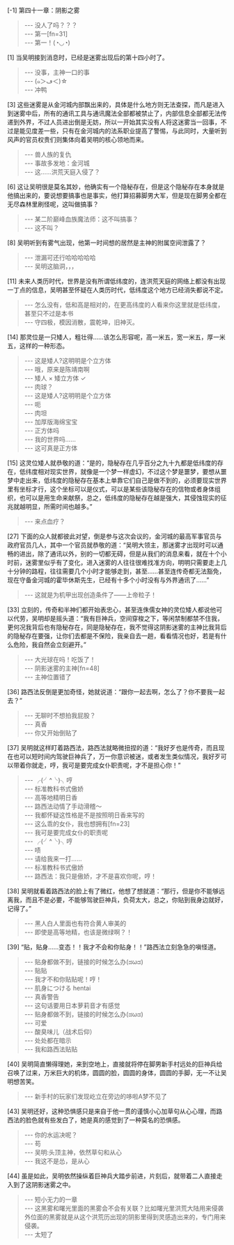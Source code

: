 
[-1] 第四十一章：阴影之雾
>--- 没人了吗？？？<br>
>--- 第一[fn=31]<br>
>--- 第一！(◔◡◔)<br>

[1] 当吴明接到消息时，已经是迷雾出现后的第十四小时了。
>--- 没事，主神一口的事<br>
>--- (๑＞ڡ＜)☆<br>
>--- 冲鸭<br>

[3] 这些迷雾是从金河城内部飘出来的，具体是什么地方则无法查探，而凡是进入到迷雾中后，所有的通讯工具与通讯魔法全部都被禁止了，内部信息全部都无法传递到外界，不过人员进出倒是无妨，所以一开始其实没有人将这迷雾当一回事，不过是能见度差一些，只有在金河城内的法系职业提高了警惕，与此同时，大量听到风声的官员权贵们则集体向着吴明的核心领地而来。
>--- 兽人族的复仇<br>
>--- 事故多发地：金河城<br>
>--- 这……洪荒天庭入侵了？<br>

[6] 这让吴明很是莫名其妙，他确实有一个隐秘存在，但是这个隐秘存在本身就是他搞出来的，要说想要搞事也是事实，他打算招募脚男大军，但是现在脚男全都在无尽森林里刷怪呢，这叫做搞事？
>--- 某二阶巅峰血族魔法师：这不叫搞事？<br>
>--- 这不叫？<br>

[8] 吴明听到有雾气出现，他第一时间想的居然是主神的附属空间泄露了？
>--- 泄漏可还行哈哈哈哈哈<br>
>--- 吴明这脑洞，，，<br>

[11] 未来人类历时代，世界是没有所谓低纬度的，连洪荒天庭的网络上都没有出现一丁点的信息，吴明甚至怀疑在人类历时代，低纬度这个地方已经消失都说不定。
>--- 怎么没有，低和高是相对的，在更高纬度的人看来你这里就是低纬度，甚至只不过是本书<br>
>--- 守四极，模因消散，震乾坤，旧神灭。<br>

[14] 那灵位是一只矮人，粗壮得……该怎么形容呢，高一米五，宽一米五，厚一米五，这样的一种形态。
>--- 这是矮人?这明明是个立方体<br>
>--- 哦，原来是陈靖南啊<br>
>--- 矮人 ×
矮立方体 ✓<br>
>--- 肉球？<br>
>--- 这是矮人?这明明是个立方体<br>
>--- 呃<br>
>--- 肉坦<br>
>--- 加厚版海绵宝宝<br>
>--- 正方体吗<br>
>--- 我的世界吗……<br>
>--- 这可真是正方体<br>

[15] 这灵位矮人就恭敬的道：“是的，隐秘存在几乎百分之九十九都是低纬度的存在，低纬度相对现实世界，就像是一个梦一样虚幻，不过这个梦是噩梦，要想从噩梦中走出来，低纬度的隐秘存在基本上单靠它们自己是做不到的，必须要现实世界里有坐标才行，这个坐标可以是仪式，可以是某些该隐秘存在的信物或者身体组织，也可以是用生命来献祭，总之，低纬度的隐秘存在越是强大，其侵蚀现实的征兆就越明显，所需时间也越多。”
>--- 来点血疗？<br>

[27] 下面的众人就都彼此对望，倒是参与这次会议的，金河城的最高军事官员与政府官员几人，其中一个官员就恭敬的道：“吴明大领主，那迷雾才出现时可以通畅的进出，除了通讯以外，别的一切都无碍，但是从我们的消息来看，就在十个小时前，迷雾里似乎有了变化，进入迷雾的人往往很难找准方向，明明只需要走上几十分钟的路程，往往需要几个小时才能够走到，甚至……甚至连传奇都无法豁免，现在守备金河城的霍毕休斯先生，已经有十多个小时没有与外界通讯了……”
>--- 这就是为机甲出现创造条件了——上帝粒子！<br>

[33] 立刻的，传奇和半神们都开始表忠心，甚至连侏儒女神的灵位矮人都说他可以代劳，吴明却是摇头道：“我有巨神兵，空间穿梭之下，等闲禁制都禁不住我，更何况我背后也有隐秘存在，同是隐秘存在，我不觉得这阴影迷雾的主神比我背后的隐秘存在要强，让你们去都是不保险，我亲自去一趟，看看情况也好，若是有什么危险，我自然会立刻避开。”
>--- 大光球在吗！吃饭了！<br>
>--- 阴影迷雾的主神[fn=48]<br>
>--- 主神位置错了<br>

[36] 路西法反倒是更加奇怪，她就说道：“跟你一起去啊，怎么了？你不要我一起去？”
>--- 无聊时不想拍我屁股？<br>
>--- 真香<br>
>--- 你又开始倒贴了<br>

[37] 吴明就这样盯着路西法，路西法就略微扭捏的道：“我好歹也是传奇，而且现在也可以短时间内驾驶巨神兵了，万一你意识被迷，或者发生类似情况，我好歹可以带着你就走，哼，我可是要完成女仆职责呢，才不是担心你！”
>--- ╭(╯^╰)╮哼<br>
>--- 标准教科书式傲娇<br>
>--- 高等地精明日香<br>
>--- 路西法动情了手动滑稽～<br>
>--- 我都怀疑这性格是不是按照明日香来写的<br>
>--- 这么乖的女仆，我也想拥有[fn=23]<br>
>--- 我可是要完成女仆的职责呢<br>
>--- ╭(╯^╰)╮哼<br>
>--- 啧<br>
>--- 请给我来一打……<br>
>--- 标准教科书式傲娇<br>
>--- 路西法：我只是傲娇，才不是喜欢你呢，哼！<br>

[38] 吴明就看着路西法的脸上有了微红，他想了想就道：“那行，但是你不能够远离我，而且不是必要，不能够驾驶巨神兵，负荷太大，总之，你贴到我身边就好，记得了。”
>--- 黑人白人里面也有符合黄人审美的<br>
>--- 即使是高等地精，也该是微绿啊？！<br>

[39] “贴，贴身……变态！！我才不会和你贴身！！”路西法立刻急急的嗔怪道。
>--- 贴身都做不到，链接的时候怎么办(ಡωಡ)<br>
>--- 贴贴<br>
>--- 我才不和你贴贴呢！哼！<br>
>--- 肌身につける hentai<br>
>--- 真香警告<br>
>--- 这句话要用日本萝莉音才有感觉<br>
>--- 贴身都做不到，链接的时候怎么办(ಡωಡ)<br>
>--- 可爱<br>
>--- 酸臭味儿（战术后仰）<br>
>--- 处处都在暗示<br>
>--- 我和路西法贴贴<br>

[40] 吴明简直懒得理她，来到空地上，直接就将停在脚男新手村远处的巨神兵给召唤了过来，万米巨大的机体，圆圆的脸，圆圆的身体，圆圆的手脚，无一不让吴明想苦笑。
>--- 新手村的玩家们发现屹立在旁边的哆啦A梦不见了<br>

[43] 吴明还好，这种恐惧感只是来自于他一贯的谨慎小心加草句从心心理，而路西法的脸色就有些发白了，她是真的感觉到了一种莫名的恐惧感。
>--- 你的水运决呢？<br>
>--- 苟<br>
>--- 吴明:头顶主神，依然草句和从心<br>
>--- 我这不是怂，是从心<br>

[44] 虽是如此，吴明依然操纵着巨神兵大踏步前进，片刻后，就带着二人直接走入到了这阴影迷雾之中。
>--- 短小无力的一章<br>
>--- 这黑雾和曙光里面的黑雾会不会有关联？比如曙光里洪荒大陆用来侵袭外位面的黑雾就是从这个洪荒历出现的阴影里得到灵感造出来的，专门用来侵袭。<br>
>--- 太短了<br>
